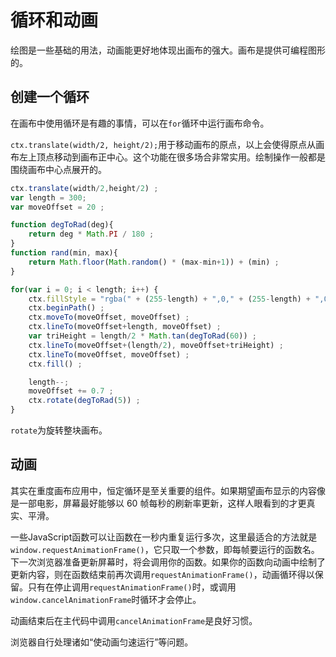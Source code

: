 # 循环和动画

绘图是一些基础的用法，动画能更好地体现出画布的强大。画布是提供可编程图形的。

## 创建一个循环

在画布中使用循环是有趣的事情，可以在`for`循环中运行画布命令。

`ctx.translate(width/2, height/2);`用于移动画布的原点，以上会使得原点从画布左上顶点移动到画布正中心。这个功能在很多场合非常实用。绘制操作一般都是围绕画布中心点展开的。

```js
ctx.translate(width/2,height/2) ;
var length = 300;
var moveOffset = 20 ;

function degToRad(deg){
    return deg * Math.PI / 180 ;
}
function rand(min, max){
    return Math.floor(Math.random() * (max-min+1)) + (min) ;
}

for(var i = 0; i < length; i++) {
    ctx.fillStyle = "rgba(" + (255-length) + ",0," + (255-length) + ",0.9)" ;
    ctx.beginPath() ;
    ctx.moveTo(moveOffset, moveOffset) ;
    ctx.lineTo(moveOffset+length, moveOffset) ;
    var triHeight = length/2 * Math.tan(degToRad(60)) ;
    ctx.lineTo(moveOffset+(length/2), moveOffset+triHeight) ;
    ctx.lineTo(moveOffset, moveOffset) ;
    ctx.fill() ;

    length--;
    moveOffset += 0.7 ;
    ctx.rotate(degToRad(5)) ;
}
```

`rotate`为旋转整块画布。

## 动画

其实在重度画布应用中，恒定循环是至关重要的组件。如果期望画布显示的内容像是一部电影，屏幕最好能够以 60 帧每秒的刷新率更新，这样人眼看到的才更真实、平滑。

一些JavaScript函数可以让函数在一秒内重复运行多次，这里最适合的方法就是`window.requestAnimationFrame()`，它只取一个参数，即每帧要运行的函数名。下一次浏览器准备更新屏幕时，将会调用你的函数。如果你的函数向动画中绘制了更新内容，则在函数结束前再次调用`requestAnimationFrame()`，动画循环得以保留。只有在停止调用`requestAnimationFrame()`时，或调用`window.cancelAnimationFrame`时循环才会停止。

动画结束后在主代码中调用`cancelAnimationFrame`是良好习惯。

浏览器自行处理诸如“使动画匀速运行”等问题。

